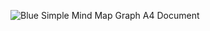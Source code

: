 ![Blue Simple Mind Map Graph A4 Document](https://github.com/StalisAhmadSholeh/SysOP24-3123521010/assets/160557634/559375c5-9bc6-4999-ae01-e2e287cd9f14)
